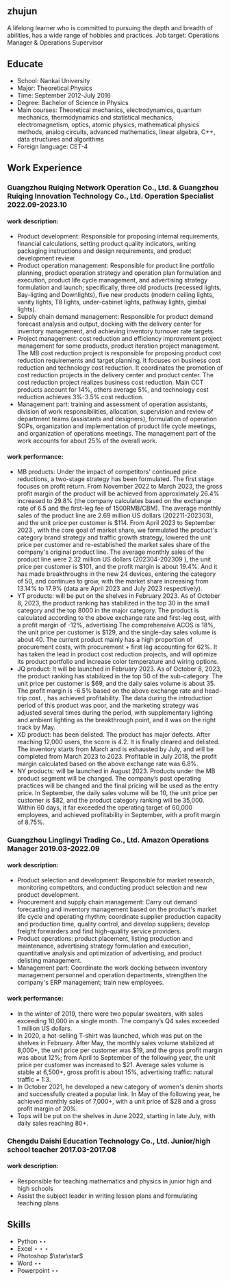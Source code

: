  ## zhujun
A lifelong learner who is committed to pursuing the depth and breadth of abilities, has a wide range of hobbies and practices.
Job target: Operations Manager & Operations Supervisor
## Educate
- School: Nankai University
- Major: Theoretical Physics
- Time: September 2012-July 2016
- Degree: Bachelor of Science in Physics
- Main courses: Theoretical mechanics, electrodynamics, quantum mechanics, thermodynamics and statistical mechanics, electromagnetism, optics, atomic physics, mathematical physics methods, analog circuits, advanced mathematics, linear algebra, C++, data structures and algorithms
- Foreign language: CET-4
## Work Experience
### Guangzhou Ruiqing Network Operation Co., Ltd. & Guangzhou Ruiqing Innovation Technology Co., Ltd. Operation Specialist 2022.09-2023.10 
#### work description:
- Product development: Responsible for proposing internal requirements, financial calculations, setting product quality indicators, writing packaging instructions and design requirements, and product development review.
- Product operation management: Responsible for product line portfolio planning, product operation strategy and operation plan formulation and execution, product life cycle management, and advertising strategy formulation and launch; specifically, three old products (recessed lights, Bay-ligting and Downlights), five new products (modern ceiling lights, vanity lights, T8 lights, under-cabinet lights, pathway lights, gimbal lights).
- Supply chain demand management: Responsible for product demand forecast analysis and output, docking with the delivery center for inventory management, and achieving inventory turnover rate targets.
- Project management: cost reduction and efficiency improvement project management for some products, product iteration project management. The MB cost reduction project is responsible for proposing product cost reduction requirements and target planning. It focuses on business cost reduction and technology cost reduction. It coordinates the promotion of cost reduction projects in the delivery center and product center. The cost reduction project realizes business cost reduction. Main CCT products account for 14%, others average 5%, and technology cost reduction achieves 3%-3.5% cost reduction.
- Management part: training and assessment of operation assistants, division of work responsibilities, allocation, supervision and review of department teams (assistants and designers), formulation of operation SOPs, organization and implementation of product life cycle meetings, and organization of operations meetings. The management part of the work accounts for about 25% of the overall work.
#### work performance:
- MB products: Under the impact of competitors' continued price reductions, a two-stage strategy has been formulated. The first stage focuses on profit return. From November 2022 to March 2023, the gross profit margin of the product will be achieved from approximately 26.4% increased to 29.8% (the company calculates based on the exchange rate of 6.5 and the first-leg fee of 1500RMB/CBM). The average monthly sales of the product line are 2.69 million US dollars (202211-202303), and the unit price per customer is $114. From April 2023 to September 2023 , with the core goal of market share, we formulated the product's category brand strategy and traffic growth strategy, lowered the unit price per customer and re-established the market sales share of the company's original product line. The average monthly sales of the product line were 2.32 million US dollars (202304-202309 ), the unit price per customer is $101, and the profit margin is about 19.4%. And it has made breakthroughs in the new 24 devices, entering the category of 50, and continues to grow, with the market share increasing from 13.14% to 17.9% (data are April 2023 and July 2023 respectively).
- YT products: will be put on the shelves in February 2023. As of October 8, 2023, the product ranking has stabilized in the top 30 in the small category and the top 8000 in the major category. The product is calculated according to the above exchange rate and first-leg cost, with a profit margin of -12%, advertising The comprehensive ACOS is 18%, the unit price per customer is $129, and the single-day sales volume is about 40. The current product mainly has a high proportion of procurement costs, with procurement + first leg accounting for 62%. It has taken the lead in product cost reduction projects, and will optimize its product portfolio and increase color temperature and wiring options.
- JQ product: It will be launched in February 2023. As of October 8, 2023, the product ranking has stabilized in the top 50 of the sub-category. The unit price per customer is $69, and the daily sales volume is about 35. The profit margin is -6.5% based on the above exchange rate and head-trip cost. , has achieved profitability. The data during the introduction period of this product was poor, and the marketing strategy was adjusted several times during the period, with supplementary lighting and ambient lighting as the breakthrough point, and it was on the right track by May.
- XD product: has been delisted. The product has major defects. After reaching 12,000 users, the score is 4.2. It is finally cleared and delisted. The inventory starts from March and is exhausted by July, and will be completed from March 2023 to 2023. Profitable in July 2018, the profit margin calculated based on the above exchange rate was 6.8%.
- NY products: will be launched in August 2023. Products under the MB product segment will be changed. The company’s past operating practices will be changed and the final pricing will be used as the entry price. In September, the daily sales volume will be 10, the unit price per customer is $82, and the product category ranking will be 35,000. Within 60 days, it far exceeded the operating target of 60,000 employees, and achieved profitability in September, with a profit margin of 8.75%.
### Guangzhou Linglingyi Trading Co., Ltd. Amazon Operations Manager 2019.03-2022.09
#### work description:
- Product selection and development: Responsible for market research, monitoring competitors, and conducting product selection and new product development.
- Procurement and supply chain management: Carry out demand forecasting and inventory management based on the product's market life cycle and operating rhythm; coordinate supplier production capacity and production time, quality control, and develop suppliers; develop freight forwarders and find high-quality service providers.
- Product operations: product placement, listing production and maintenance, advertising strategy formulation and execution, quantitative analysis and optimization of advertising, and product delisting management.
- Management part: Coordinate the work docking between inventory management personnel and operation departments, strengthen the company's ERP management; train new employees.
#### work performance:
- In the winter of 2019, there were two popular sweaters, with sales exceeding 10,000 in a single month. The company’s Q4 sales exceeded 1 million US dollars.
- In 2020, a hot-selling T-shirt was launched, which was put on the shelves in February. After May, the monthly sales volume stabilized at 8,000+, the unit price per customer was $19, and the gross profit margin was about 12%; from April to September of the following year, the unit price per customer was increased to $21. Average sales volume is stable at 6,500+, gross profit is about 15%, advertising traffic: natural traffic = 1:3.
- In October 2021, he developed a new category of women's denim shorts and successfully created a popular link. In May of the following year, he achieved monthly sales of 7,000+, with a unit price of $28 and a gross profit margin of 20%.
- Tops will be put on the shelves in June 2022, starting in late July, with daily sales reaching 80+.
### Chengdu Daishi Education Technology Co., Ltd. Junior/high school teacher 2017.03-2017.08 
#### work description:
- Responsible for teaching mathematics and physics in junior high and high schools
- Assist the subject leader in writing lesson plans and formulating teaching plans
## Skills
- Python $\star\star$
- Excel $\star\star\star$
- Photoshop $\star\star\$
- Word $\star\star$
- Powerpoint $\star\star$
